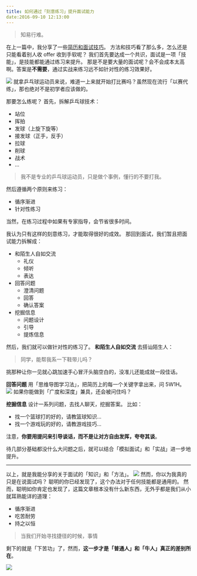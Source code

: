 ```yaml
---
title: 如何通过「刻意练习」提升面试能力
date:2016-09-10 12:13:00
---
```

>知易行难。

在上一篇中，我分享了一些[简历和面试技巧]()。
方法和技巧看了那么多，怎么还是只能看着别人收 offer 收到手软呢？
我们首先要达成一个共识，面试是一项「技能」，是技能都能通过练习来提升。
那是不是要大量的面试呢？会不会成本太高啊。答案是**不需要**，通过实战来练习远不如针对性的练习效果好。

![](./_image/2016-09-10-12-26-50.jpg)
就拿乒乓球运动员来说，难道一上来就开始打比赛吗？虽然现在流行「以赛代练」，那也绝对不是初学者应该做的。

那要怎么练呢？
首先，拆解乒乓球技术：
- 站位
- 挥拍
- 发球（上旋下旋等）
- 接发球（正手，反手）
- 拉球
- 削球
- 战术
- ...
>我不是专业的乒乓球运动员，只是做个事例，懂行的不要打我。
 
然后遵循两个原则来练习：
- 循序渐进
- 针对性练习

当然，在练习过程中如果有专家指导，会节省很多时间。

我认为只有这样的刻意练习，才能取得很好的成效。
那回到面试，我们暂且把面试能力拆解成：
- 和陌生人自如交流
    - 礼仪
    - 倾听
    - 表达
- 回答问题
    - 澄清问题
    - 回答
    - 确认答案
- 挖掘信息
    - 问题设计
    - 引导
    - 提炼信息

然后，我们就可以做针对性的练习了。
**和陌生人自如交流**
去搭讪陌生人：
>同学，能帮我系一下鞋带儿吗？

挑那种让你一见就心跳加速手心冒汗头脑空白的，没准儿还能成就一段佳话。

**回答问题**
用「思维导图学习法」，把简历上的每一个关键字拿出来，问 5W1H。
![](./_image/2016-09-09-12-40-06.jpg)
如果你能做到「广度和深度」兼具，还会被问住吗？

**挖掘信息**
设计一系列问题，去找人聊天，挖掘答案。
比如：
- 找一个篮球打的好的，请教篮球知识...
- 找一个游戏玩的好的，请教游戏技巧...

注意，**你要用提问来引导谈话，而不是让对方自由发挥，夸夸其谈**。

待几部分基础都没什么大问题之后，就可以结合「模拟面试」和「实战」进一步地提升。
- - - - -
以上，就是我能分享的关于面试的「知识」和「方法」。
![](./_image/2016-09-09-12-43-23.jpg)
然而，你以为我真的只是在说面试吗？
聪明的你已经发现了，这个办法对于任何技能都是通用的。
然而，聪明如你肯定也发现了，这篇文章根本没有什么新东西，无外乎都是我们从小就耳熟能详的道理：
- 循序渐进
- 吃苦耐劳
- 持之以恒
>当我们开始寻找捷径的时候，事情

剩下的就是「下苦功」了，然而，**这一步才是「普通人」和「牛人」真正的差别所在**。

![](./_image/2016-09-09-12-48-02.png)
